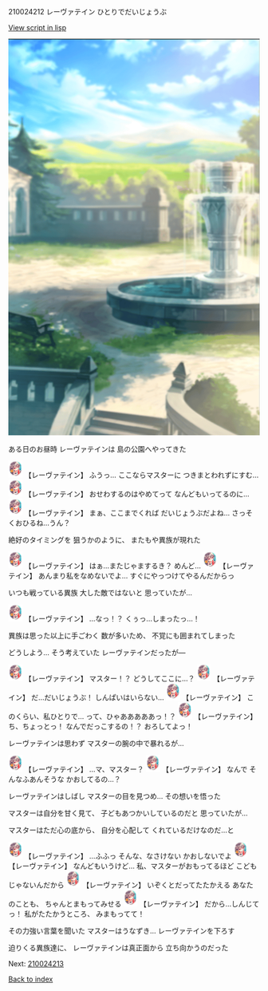 210024212 レーヴァテイン ひとりでだいじょうぶ

[View script in lisp](../scripts/210024212.txt)

![sea_park_day.png](../images/backgrounds/sea_park_day.png)

ある日のお昼時
レーヴァテインは
島の公園へやってきた

<img src="../images/units/2100241.png" alt="2100241.png" height="34"/>
【レーヴァテイン】
ふうっ…
ここならマスターに
つきまとわれずにすむ…

<img src="../images/units/2100241.png" alt="2100241.png" height="34"/>
【レーヴァテイン】
おせわするのはやめてって
なんどもいってるのに…

<img src="../images/units/2100241.png" alt="2100241.png" height="34"/>
【レーヴァテイン】
まぁ、ここまでくれば
だいじょうぶだよね…
さっそくおひるね…うん？

絶好のタイミングを
狙うかのように、
またもや異族が現れた

<img src="../images/units/2100241.png" alt="2100241.png" height="34"/>
【レーヴァテイン】
はぁ…またじゃまするき？
めんど…

<img src="../images/units/2100241.png" alt="2100241.png" height="34"/>
【レーヴァテイン】
あんまり私をなめないでよ…
すぐにやっつけてやるんだからっ

いつも戦っている異族
大した敵ではないと
思っていたが…

<img src="../images/units/2100241.png" alt="2100241.png" height="34"/>
【レーヴァテイン】
…なっ！？
くぅっ…しまったっ…！

異族は思った以上に手ごわく
数が多いため、
不覚にも囲まれてしまった

どうしよう…
そう考えていた
レーヴァテインだったが―

<img src="../images/units/2100241.png" alt="2100241.png" height="34"/>
【レーヴァテイン】
マスター！？
どうしてここに…？

<img src="../images/units/2100241.png" alt="2100241.png" height="34"/>
【レーヴァテイン】
だ…だいじょうぶ！
しんぱいはいらない…

<img src="../images/units/2100241.png" alt="2100241.png" height="34"/>
【レーヴァテイン】
このくらい、私ひとりで…
って、ひゃあああああっ！？

<img src="../images/units/2100241.png" alt="2100241.png" height="34"/>
【レーヴァテイン】
ち、ちょっとっ！
なんでだっこするの！？
おろしてよっ！

レーヴァテインは思わず
マスターの腕の中で暴れるが…

<img src="../images/units/2100241.png" alt="2100241.png" height="34"/>
【レーヴァテイン】
…マ、マスター？

<img src="../images/units/2100241.png" alt="2100241.png" height="34"/>
【レーヴァテイン】
なんで
そんなふあんそうな
かおしてるの…？

レーヴァテインはしばし
マスターの目を見つめ…
その想いを悟った

マスターは自分を甘く見て、
子どもあつかいしているのだと
思っていたが…

マスターはただ心の底から、
自分を心配して
くれているだけなのだ…と

<img src="../images/units/2100241.png" alt="2100241.png" height="34"/>
【レーヴァテイン】
…ふふっ
そんな、なさけない
かおしないでよ

<img src="../images/units/2100241.png" alt="2100241.png" height="34"/>
【レーヴァテイン】
なんどもいうけど…
私、マスターがおもってるほど
こどもじゃないんだから

<img src="../images/units/2100241.png" alt="2100241.png" height="34"/>
【レーヴァテイン】
いぞくとだってたたかえる
あなたのことも、
ちゃんとまもってみせる

<img src="../images/units/2100241.png" alt="2100241.png" height="34"/>
【レーヴァテイン】
だから…しんじてっ！
私がたたかうところ、
みまもってて！

その力強い言葉を聞いた
マスターはうなずき…
レーヴァテインを下ろす

迫りくる異族達に、
レーヴァテインは真正面から
立ち向かうのだった

Next: [210024213](210024213.md)

[Back to index](index.md)

